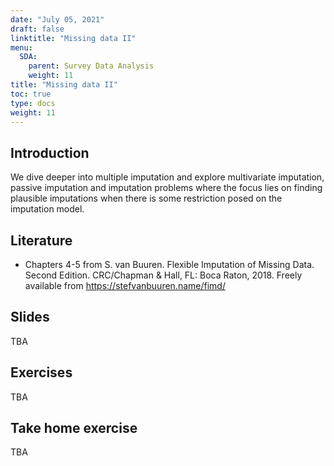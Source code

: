 ```yaml
---
date: "July 05, 2021"
draft: false
linktitle: "Missing data II"
menu:
  SDA:
    parent: Survey Data Analysis
    weight: 11
title: "Missing data II"
toc: true
type: docs
weight: 11
---
```


## Introduction

We dive deeper into multiple imputation and explore multivariate imputation, passive imputation and imputation problems where the focus lies on finding plausible imputations when there is some restriction posed on the imputation model.

## Literature

- Chapters 4-5 from S. van Buuren. Flexible Imputation of Missing Data. Second Edition. CRC/Chapman & Hall, FL: Boca Raton, 2018. Freely available from https://stefvanbuuren.name/fimd/

## Slides

TBA

## Exercises

TBA

## Take home exercise

TBA


